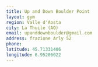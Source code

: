 ```yaml
---
title: Up and Down Boulder Point
layout: gym
region: Valle d'Aosta
city: La Thuile (AO)
email: upanddownboulder@gmail.com
address: frazione Arly 52
phone: 
latitude: 45.71331406
longitude: 6.95206022
---
```



